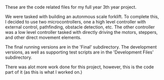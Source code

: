 These are the code related files for my full year 3th year project.

We were tasked with building an autonmous scale forklift. To complete this, I decided to use two microcontrollers, one a high level controller with external control, pathfinding, obstacle detection, etc. The other controller was a low level controller tasked with directly driving the motors, steppers, and other direct movement elements.

The final running versions are in the 'Final' subdirectory.
The development versions, as well as supporting test scripts are in the 'Development Files' subdirectory.

There was alot more work done for this project, however, this is the code part of it (as this is what I worked on.)